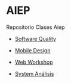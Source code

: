 # AIEP

Repositorio Clases Aiep

- [Software Quality](software_quality/README.md)

- [Mobile Design](mobile_design/README.md)

- [Web Workshop](web_workshop/README.md)
- [System Análisis](systems_analysis/README.md)

